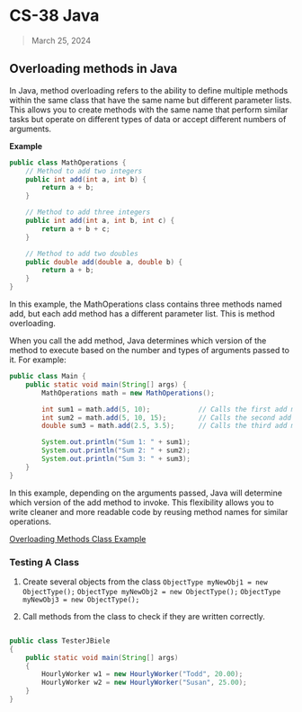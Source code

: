 # CS-38 Java
> March 25, 2024

## Overloading methods in Java
In Java, method overloading refers to the ability to define multiple methods within the same class that have the same name but different parameter lists. This allows you to create methods with the same name that perform similar tasks but operate on different types of data or accept different numbers of arguments.

**Example**
```java
public class MathOperations {
    // Method to add two integers
    public int add(int a, int b) {
        return a + b;
    }

    // Method to add three integers
    public int add(int a, int b, int c) {
        return a + b + c;
    }

    // Method to add two doubles
    public double add(double a, double b) {
        return a + b;
    }
}
```

In this example, the MathOperations class contains three methods named add, but each add method has a different parameter list. This is method overloading.

When you call the add method, Java determines which version of the method to execute based on the number and types of arguments passed to it. For example:

```java
public class Main {
    public static void main(String[] args) {
        MathOperations math = new MathOperations();

        int sum1 = math.add(5, 10);            // Calls the first add method
        int sum2 = math.add(5, 10, 15);        // Calls the second add method
        double sum3 = math.add(2.5, 3.5);      // Calls the third add method

        System.out.println("Sum 1: " + sum1);
        System.out.println("Sum 2: " + sum2);
        System.out.println("Sum 3: " + sum3);
    }
}
```

In this example, depending on the arguments passed, Java will determine which version of the add method to invoke. This flexibility allows you to write cleaner and more readable code by reusing method names for similar operations.

[Overloading Methods Class Example](./OverloadedMethods.java)

### Testing A Class

1. Create several objects from the class
`ObjectType myNewObj1 = new ObjectType();`
`ObjectType myNewObj2 = new ObjectType();`
`ObjectType myNewObj3 = new ObjectType();`

2. Call methods from the class to check if they are written correctly.

```java

public class TesterJBiele
{
    public static void main(String[] args)
    {
        HourlyWorker w1 = new HourlyWorker("Todd", 20.00);
        HourlyWorker w2 = new HourlyWorker("Susan", 25.00);
    }
}

```